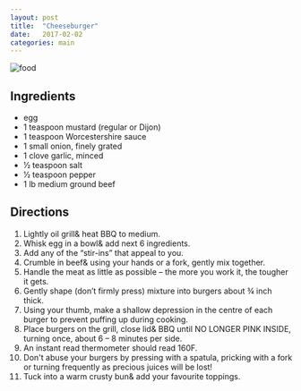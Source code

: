 ```yaml
---
layout: post
title:  "Cheeseburger"
date:   2017-02-02 
categories: main
---
```


![food](https://www.redrobin.com/content/dam/web/menu/2015-june/gourmet-cheeseburger-1100.jpg)

## Ingredients
- egg
- 1 teaspoon mustard (regular or Dijon)
- 1 teaspoon Worcestershire sauce
- 1 small onion, finely grated
- 1 clove garlic, minced
- 1⁄2 teaspoon salt
- 1⁄2 teaspoon pepper
- 1 lb medium ground beef

## Directions
1. Lightly oil grill& heat BBQ to medium.
1. Whisk egg in a bowl& add next 6 ingredients.
1. Add any of the “stir-ins” that appeal to you.
1. Crumble in beef& using your hands or a fork, gently mix together.
1. Handle the meat as little as possible – the more you work it, the tougher it gets.
1. Gently shape (don’t firmly press) mixture into burgers about ¾ inch thick.
1. Using your thumb, make a shallow depression in the centre of each burger to prevent puffing up during cooking.
1. Place burgers on the grill, close lid& BBQ until NO LONGER PINK INSIDE, turning once, about 6 – 8 minutes per side.
1. An instant read thermometer should read 160F.
1. Don't abuse your burgers by pressing with a spatula, pricking with a fork or turning frequently as precious juices will be lost!
1. Tuck into a warm crusty bun& add your favourite toppings.
